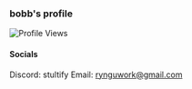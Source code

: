 ### bobb's profile

![Profile Views](https://komarev.com/ghpvc/?username=BobbCooI)

<!--
![Stats](https://github-readme-stats.vercel.app/api?username=BobbCooI&count_private=true)
-->


#### Socials
Discord: stultify
Email: rynguwork@gmail.com
